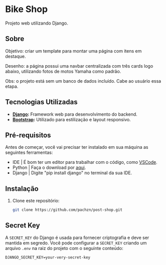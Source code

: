 # Bike Shop

Projeto web utilizando Django.

## Sobre

Objetivo: criar um template para montar uma página com itens em destaque.

Desenho: a página possui uma navbar centralizada com três cards logo abaixo, utilizando fotos de motos Yamaha como padrão.

Obs: o projeto está sem um banco de dados incluído. Cabe ao usuário essa etapa.

## Tecnologias Utilizadas

- **[Django](https://www.djangoproject.com/):** Framework web para desenvolvimento do backend.
- **[Bootstrap](https://getbootstrap.com/):** Utilizado para estilização e layout responsivo.


## Pré-requisitos

Antes de começar, você vai precisar ter instalado em sua máquina as seguintes ferramentas:

- IDE | É bom ter um editor para trabalhar com o código, como [VSCode](https://code.visualstudio.com/).
- Python | Faça o download por [aqui](https://www.python.org/downloads/).
- Django | Digite "pip install django" no terminal da sua IDE.

## Instalação

1. Clone este repositório:
   ```bash
   git clone https://github.com/pachzn/post-shop.git

## Secret Key
A `SECRET_KEY` do Django é usada para fornecer criptografia e deve ser mantida em segredo. Você pode configurar a `SECRET_KEY` criando um arquivo `.env` na raiz do projeto com o seguinte conteúdo:

```env
DJANGO_SECRET_KEY=your-very-secret-key

